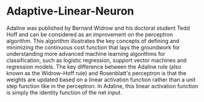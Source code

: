 # Adaptive-Linear-Neuron
Adaline was published by Bernard Widrow and his doctoral student Tedd Hoff and can be considered as an improvement on the perceptron algorithm. This algorithm illustrates the key concepts of defining and minimizing the continuous cost function that lays the groundwork for understanding more advanced machine learning algorithms for classification, such as logistic regression, support vector machines and regression models.
The key difference between the Adaline rule (also known as the Widrow-Hoff rule) and Rosenblatt's perceptron is that the weights are updated based on a linear activation function rather than a unit step function like in the perceptron. In Adaline, this linear activation function is simply the identity function of the net input.
